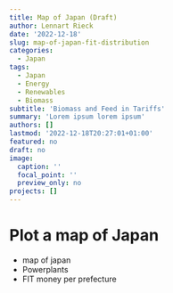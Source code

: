 ```yaml
---
title: Map of Japan (Draft)
author: Lennart Rieck
date: '2022-12-18'
slug: map-of-japan-fit-distribution
categories:
  - Japan
tags:
  - Japan
  - Energy
  - Renewables
  - Biomass
subtitle: 'Biomass and Feed in Tariffs'
summary: 'Lorem ipsum lorem ipsum'
authors: []
lastmod: '2022-12-18T20:27:01+01:00'
featured: no
draft: no
image:
  caption: ''
  focal_point: ''
  preview_only: no
projects: []
---
```


# Plot a map of Japan
- map of japan
- Powerplants
- FIT money per prefecture


<!-- JapanShape <- readOGR("/Users/Lennart Rieck/Desktop/R/Shapefiles/ne_10m_admin_0_countries/ne_10m_admin_0_countries.shp", -->
<!--                       layer="ne_10m_admin_0_countries") -->

<!-- JapanShape <- subset(JapanShape, JapanShape@data$NAME_EN %in% c("Japan")) -->
